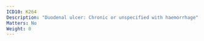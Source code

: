 ```yaml
---
ICD10: K264
Description: "Duodenal ulcer: Chronic or unspecified with haemorrhage"
Matters: No
Weight: 0
---
```

